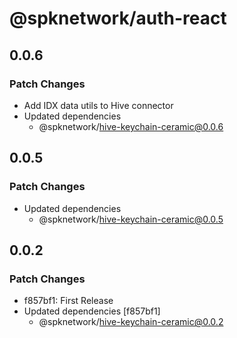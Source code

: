 # @spknetwork/auth-react

## 0.0.6

### Patch Changes

- Add IDX data utils to Hive connector
- Updated dependencies
  - @spknetwork/hive-keychain-ceramic@0.0.6

## 0.0.5

### Patch Changes

- Updated dependencies
  - @spknetwork/hive-keychain-ceramic@0.0.5

## 0.0.2

### Patch Changes

- f857bf1: First Release
- Updated dependencies [f857bf1]
  - @spknetwork/hive-keychain-ceramic@0.0.2
